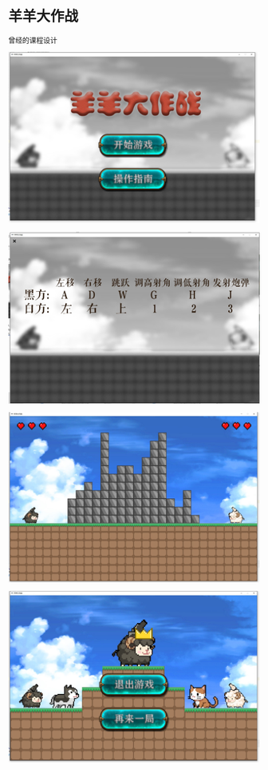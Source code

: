 # 羊羊大作战
曾经的课程设计

![](MarkdownImage\1.jpg)

![](MarkdownImage\2.jpg)

![](MarkdownImage\3.jpg)

![](MarkdownImage\4.jpg)
